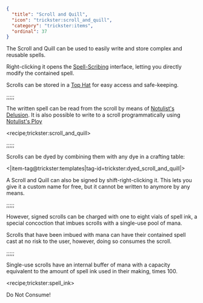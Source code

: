 ```json
{
  "title": "Scroll and Quill",
  "icon": "trickster:scroll_and_quill",
  "category": "trickster:items",
  "ordinal": 37
}
```

The Scroll and Quill can be used to easily write and store complex and reusable spells.


Right-clicking it opens the [Spell-Scribing](^trickster:editing) interface, letting you directly modify the contained spell.


Scrolls can be stored in a [Top Hat](^trickster:items/top_hat) for easy access and safe-keeping.

;;;;;

The written spell can be read from the scroll by means of [Notulist's Delusion](^trickster:tricks/basic#3).
It is also possible to write to a scroll programmatically using [Notulist's Ploy](^trickster:tricks/basic#4)

<recipe;trickster:scroll_and_quill>

;;;;;

Scrolls can be dyed by combining them with any dye in a crafting table:

<|item-tag@trickster:templates|tag-id=trickster:dyed_scroll_and_quill|>

A Scroll and Quill can also be signed by shift-right-clicking it.
This lets you give it a custom name for free, but it cannot be written to anymore by any means.

;;;;;

However, signed scrolls can be charged with one to eight vials of spell ink, 
a special concoction that imbues scrolls with a single-use pool of mana.


Scrolls that have been imbued with mana can have their contained spell cast at no risk to the user, 
however, doing so consumes the scroll. 

;;;;;

Single-use scrolls have an internal buffer of mana with a capacity equivalent to the amount of spell ink used in their making, times 100.

<recipe;trickster:spell_ink>

Do Not Consume!
